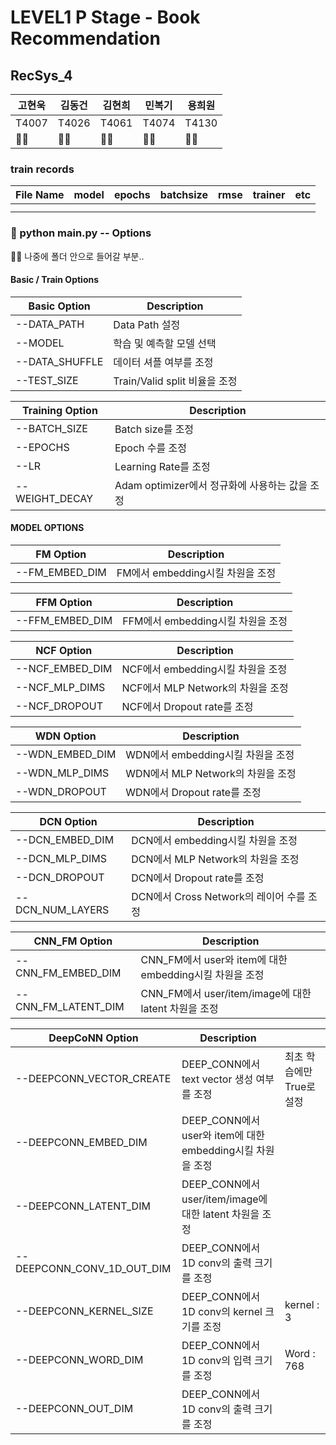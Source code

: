 # LEVEL1 P Stage - Book Recommendation


## RecSys_4


|고현욱|김동건|김현희|민복기|용희원|
|---|---|---|---|---|
|T4007|T4026|T4061|T4074|T4130|
|🫶🏻|🫶🏻|🫶🏻|🫶🏻|🫶🏻|

### train records

|File Name|model|epochs|batchsize|rmse|trainer|etc|
|---|---|---|---|---|---|---|
||||||||
||||||||

### 🚂 python main.py -- Options

🫶🏻 나중에 폴더 안으로 들어갈 부분..
####  Basic / Train Options

|Basic Option|Description |
|---|---|
|--DATA_PATH|Data Path 설정 |
|--MODEL|학습 및 예측할 모델 선택 |
|--DATA_SHUFFLE|데이터 셔플 여부를 조정 |
|--TEST_SIZE|Train/Valid split 비율을 조정 |

|Training Option|Description |
|---|---|
|--BATCH_SIZE|Batch size를 조정 |
|--EPOCHS|Epoch 수를 조정 |
|--LR|Learning Rate를 조정 |
|--WEIGHT_DECAY|Adam optimizer에서 정규화에 사용하는 값을 조정 |

#### MODEL OPTIONS

|FM Option|Description |
|---|---|
|--FM_EMBED_DIM|FM에서 embedding시킬 차원을 조정 |

|FFM Option|Description |
|---|---|
|--FFM_EMBED_DIM|FFM에서 embedding시킬 차원을 조정 |

|NCF Option|Description |
|---|---|
|--NCF_EMBED_DIM|NCF에서 embedding시킬 차원을 조정 |
|--NCF_MLP_DIMS|NCF에서 MLP Network의 차원을 조정 |
|--NCF_DROPOUT|NCF에서 Dropout rate를 조정 |


|WDN Option|Description |
|---|---|
|--WDN_EMBED_DIM|WDN에서 embedding시킬 차원을 조정 |
|--WDN_MLP_DIMS|WDN에서 MLP Network의 차원을 조정 |
|--WDN_DROPOUT|WDN에서 Dropout rate를 조정 |

|DCN Option|Description |
|---|---|
|--DCN_EMBED_DIM|DCN에서 embedding시킬 차원을 조정 |
|--DCN_MLP_DIMS|DCN에서 MLP Network의 차원을 조정 |
|--DCN_DROPOUT|DCN에서 Dropout rate를 조정 |
|--DCN_NUM_LAYERS|DCN에서 Cross Network의 레이어 수를 조정 |

|CNN_FM Option|Description |
|---|---|
|--CNN_FM_EMBED_DIM|CNN_FM에서 user와 item에 대한 embedding시킬 차원을 조정 |
|--CNN_FM_LATENT_DIM|CNN_FM에서 user/item/image에 대한 latent 차원을 조정 |

|DeepCoNN Option|Description||
|---|---|---|
|--DEEPCONN_VECTOR_CREATE|DEEP_CONN에서 text vector 생성 여부를 조정|최초 학습에만 True로 설정|
|--DEEPCONN_EMBED_DIM|DEEP_CONN에서 user와 item에 대한 embedding시킬 차원을 조정||
|--DEEPCONN_LATENT_DIM|DEEP_CONN에서 user/item/image에 대한 latent 차원을 조정||
|--DEEPCONN_CONV_1D_OUT_DIM|DEEP_CONN에서 1D conv의 출력 크기를 조정||
|--DEEPCONN_KERNEL_SIZE|DEEP_CONN에서 1D conv의 kernel 크기를 조정|kernel : 3|
|--DEEPCONN_WORD_DIM|DEEP_CONN에서 1D conv의 입력 크기를 조정|Word : 768|
|--DEEPCONN_OUT_DIM|DEEP_CONN에서 1D conv의 출력 크기를 조정||


